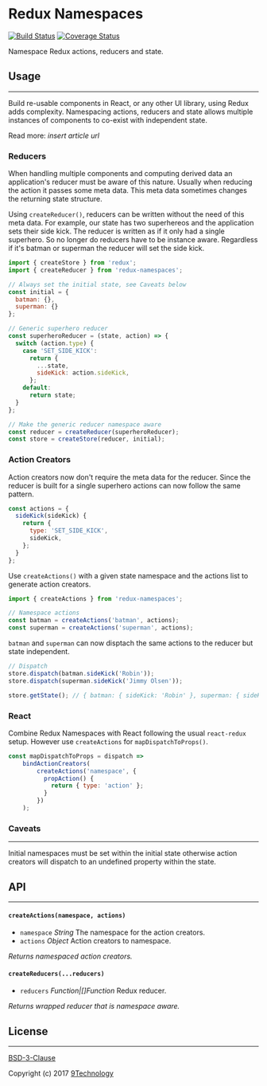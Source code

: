 # Redux Namespaces

[![Build Status](https://travis-ci.org/9technology/redux-namespaces.svg?branch=master)](https://travis-ci.org/9technology/redux-namespaces) [![Coverage Status](https://coveralls.io/repos/github/9technology/redux-namespaces/badge.svg)](https://coveralls.io/github/9technology/redux-namespaces)

Namespace Redux actions, reducers and state.

## Usage
---

Build re-usable components in React, or any other UI library, using Redux adds complexity. Namespacing actions, reducers and state allows multiple instances of components to co-exist with independent state.

Read more: _insert article url_

### Reducers

When handling multiple components and computing derived data an application's reducer must be aware of this nature. Usually when reducing the action it passes some meta data. This meta data sometimes changes the returning state structure.

Using `createReducer()`, reducers can be written without the need of this meta data. For example, our state has two superhereos and the application sets their side kick. The reducer is written as if it only had a single superhero. So no longer do reducers have to be instance aware. Regardless if it's batman or superman the reducer will set the side kick.

```javascript
import { createStore } from 'redux';
import { createReducer } from 'redux-namespaces';

// Always set the initial state, see Caveats below
const initial = {
  batman: {},
  superman: {}
};

// Generic superhero reducer
const superheroReducer = (state, action) => {
  switch (action.type) {
    case 'SET_SIDE_KICK':
      return {
        ...state,
        sideKick: action.sideKick,
      };
    default:
      return state;
  }
};

// Make the generic reducer namespace aware
const reducer = createReducer(superheroReducer);
const store = createStore(reducer, initial);
```

### Action Creators

Action creators now don't require the meta data for the reducer. Since the reducer is built for a single superhero actions can now follow the same pattern.

```javascript
const actions = {
  sideKick(sideKick) {
    return {
      type: 'SET_SIDE_KICK',
      sideKick,
    };
  }
};
```

Use `createActions()` with a given state namespace and the actions list to generate action creators.

```javascript
import { createActions } from 'redux-namespaces';

// Namespace actions
const batman = createActions('batman', actions);
const superman = createActions('superman', actions);
```

`batman` and `superman` can now disptach the same actions to the reducer but state independent.

```javascript
// Dispatch
store.dispatch(batman.sideKick('Robin'));
store.dispatch(superman.sideKick('Jimmy Olsen'));

store.getState(); // { batman: { sideKick: 'Robin' }, superman: { sideKick: 'Jimmy Olsen'} }
```

### React

Combine Redux Namespaces with React following the usual `react-redux` setup. However use `createActions` for `mapDispatchToProps()`.

```javascript
const mapDispatchToProps = dispatch =>
	bindActionCreators(
		createActions('namespace', {
	      propAction() {
	        return { type: 'action' };
	      }
		})
	);
```

### Caveats
---

Initial namespaces must be set within the initial state otherwise action creators will dispatch to an undefined property within the state.

## API
---

#### `createActions(namespace, actions)`

- `namespace` _String_ The namespace for the action creators.
- `actions` _Object_ Action creators to namespace.

_Returns namespaced action creators._

#### `createReducers(...reducers)`

- `reducers` _Function|[]Function_ Redux reducer.

_Returns wrapped reducer that is namespace aware._

## License
---

[BSD-3-Clause](LICENSE)

Copyright (c) 2017 [9Technology](https://github.com/9technology)
